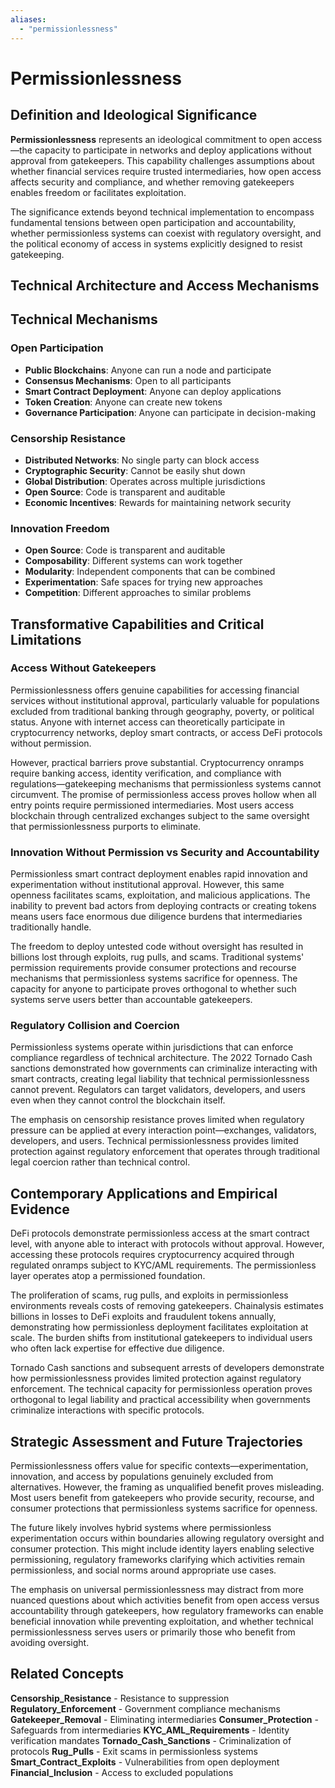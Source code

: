 ```yaml
---
aliases:
  - "permissionlessness"
---
```


# Permissionlessness

## Definition and Ideological Significance

**Permissionlessness** represents an ideological commitment to open access—the capacity to participate in networks and deploy applications without approval from gatekeepers. This capability challenges assumptions about whether financial services require trusted intermediaries, how open access affects security and compliance, and whether removing gatekeepers enables freedom or facilitates exploitation.

The significance extends beyond technical implementation to encompass fundamental tensions between open participation and accountability, whether permissionless systems can coexist with regulatory oversight, and the political economy of access in systems explicitly designed to resist gatekeeping.

## Technical Architecture and Access Mechanisms

## Technical Mechanisms

### Open Participation
- **Public Blockchains**: Anyone can run a node and participate
- **Consensus Mechanisms**: Open to all participants
- **Smart Contract Deployment**: Anyone can deploy applications
- **Token Creation**: Anyone can create new tokens
- **Governance Participation**: Anyone can participate in decision-making

### Censorship Resistance
- **Distributed Networks**: No single party can block access
- **Cryptographic Security**: Cannot be easily shut down
- **Global Distribution**: Operates across multiple jurisdictions
- **Open Source**: Code is transparent and auditable
- **Economic Incentives**: Rewards for maintaining network security

### Innovation Freedom
- **Open Source**: Code is transparent and auditable
- **Composability**: Different systems can work together
- **Modularity**: Independent components that can be combined
- **Experimentation**: Safe spaces for trying new approaches
- **Competition**: Different approaches to similar problems

## Transformative Capabilities and Critical Limitations

### Access Without Gatekeepers

Permissionlessness offers genuine capabilities for accessing financial services without institutional approval, particularly valuable for populations excluded from traditional banking through geography, poverty, or political status. Anyone with internet access can theoretically participate in cryptocurrency networks, deploy smart contracts, or access DeFi protocols without permission.

However, practical barriers prove substantial. Cryptocurrency onramps require banking access, identity verification, and compliance with regulations—gatekeeping mechanisms that permissionless systems cannot circumvent. The promise of permissionless access proves hollow when all entry points require permissioned intermediaries. Most users access blockchain through centralized exchanges subject to the same oversight that permissionlessness purports to eliminate.

### Innovation Without Permission vs Security and Accountability

Permissionless smart contract deployment enables rapid innovation and experimentation without institutional approval. However, this same openness facilitates scams, exploitation, and malicious applications. The inability to prevent bad actors from deploying contracts or creating tokens means users face enormous due diligence burdens that intermediaries traditionally handle.

The freedom to deploy untested code without oversight has resulted in billions lost through exploits, rug pulls, and scams. Traditional systems' permission requirements provide consumer protections and recourse mechanisms that permissionless systems sacrifice for openness. The capacity for anyone to participate proves orthogonal to whether such systems serve users better than accountable gatekeepers.

### Regulatory Collision and Coercion

Permissionless systems operate within jurisdictions that can enforce compliance regardless of technical architecture. The 2022 Tornado Cash sanctions demonstrated how governments can criminalize interacting with smart contracts, creating legal liability that technical permissionlessness cannot prevent. Regulators can target validators, developers, and users even when they cannot control the blockchain itself.

The emphasis on censorship resistance proves limited when regulatory pressure can be applied at every interaction point—exchanges, validators, developers, and users. Technical permissionlessness provides limited protection against regulatory enforcement that operates through traditional legal coercion rather than technical control.

## Contemporary Applications and Empirical Evidence

DeFi protocols demonstrate permissionless access at the smart contract level, with anyone able to interact with protocols without approval. However, accessing these protocols requires cryptocurrency acquired through regulated onramps subject to KYC/AML requirements. The permissionless layer operates atop a permissioned foundation.

The proliferation of scams, rug pulls, and exploits in permissionless environments reveals costs of removing gatekeepers. Chainalysis estimates billions in losses to DeFi exploits and fraudulent tokens annually, demonstrating how permissionless deployment facilitates exploitation at scale. The burden shifts from institutional gatekeepers to individual users who often lack expertise for effective due diligence.

Tornado Cash sanctions and subsequent arrests of developers demonstrate how permissionlessness provides limited protection against regulatory enforcement. The technical capacity for permissionless operation proves orthogonal to legal liability and practical accessibility when governments criminalize interactions with specific protocols.

## Strategic Assessment and Future Trajectories

Permissionlessness offers value for specific contexts—experimentation, innovation, and access by populations genuinely excluded from alternatives. However, the framing as unqualified benefit proves misleading. Most users benefit from gatekeepers who provide security, recourse, and consumer protections that permissionless systems sacrifice for openness.

The future likely involves hybrid systems where permissionless experimentation occurs within boundaries allowing regulatory oversight and consumer protection. This might include identity layers enabling selective permissioning, regulatory frameworks clarifying which activities remain permissionless, and social norms around appropriate use cases.

The emphasis on universal permissionlessness may distract from more nuanced questions about which activities benefit from open access versus accountability through gatekeepers, how regulatory frameworks can enable beneficial innovation while preventing exploitation, and whether technical permissionlessness serves users or primarily those who benefit from avoiding oversight.

## Related Concepts

**Censorship_Resistance** - Resistance to suppression
**Regulatory_Enforcement** - Government compliance mechanisms
**Gatekeeper_Removal** - Eliminating intermediaries
**Consumer_Protection** - Safeguards from intermediaries
**KYC_AML_Requirements** - Identity verification mandates
**Tornado_Cash_Sanctions** - Criminalization of protocols
**Rug_Pulls** - Exit scams in permissionless systems
**Smart_Contract_Exploits** - Vulnerabilities from open deployment
**Financial_Inclusion** - Access to excluded populations
